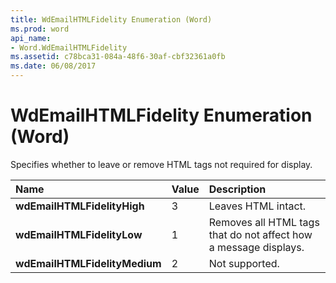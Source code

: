 ```yaml
---
title: WdEmailHTMLFidelity Enumeration (Word)
ms.prod: word
api_name:
- Word.WdEmailHTMLFidelity
ms.assetid: c78bca31-084a-48f6-30af-cbf32361a0fb
ms.date: 06/08/2017
---
```



# WdEmailHTMLFidelity Enumeration (Word)

Specifies whether to leave or remove HTML tags not required for display.



|**Name**|**Value**|**Description**|
|:-----|:-----|:-----|
| **wdEmailHTMLFidelityHigh**|3|Leaves HTML intact.|
| **wdEmailHTMLFidelityLow**|1|Removes all HTML tags that do not affect how a message displays.|
| **wdEmailHTMLFidelityMedium**|2|Not supported.|

